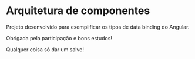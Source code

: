 # Arquitetura de componentes

Projeto desenvolvido para exemplificar os tipos de data binding do Angular.


Obrigada pela participação e bons estudos!

Qualquer coisa só dar um salve!

